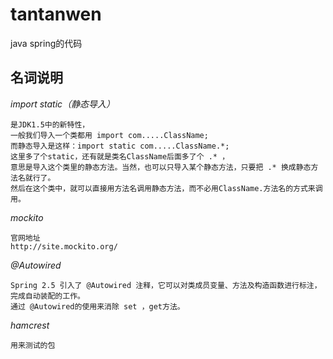 # tantanwen
java spring的代码  
  
## 名词说明  
*import static（静态导入）*  
```
是JDK1.5中的新特性，
一般我们导入一个类都用 import com.....ClassName;
而静态导入是这样：import static com.....ClassName.*;
这里多了个static，还有就是类名ClassName后面多了个 .* ，
意思是导入这个类里的静态方法。当然，也可以只导入某个静态方法，只要把 .* 换成静态方法名就行了。
然后在这个类中，就可以直接用方法名调用静态方法，而不必用ClassName.方法名的方式来调用。
```  
  
*mockito*  
```
官网地址
http://site.mockito.org/
```  
  
*@Autowired*
```
Spring 2.5 引入了 @Autowired 注释，它可以对类成员变量、方法及构造函数进行标注，完成自动装配的工作。 
通过 @Autowired的使用来消除 set ，get方法。
```

*hamcrest*
```
用来测试的包
```
